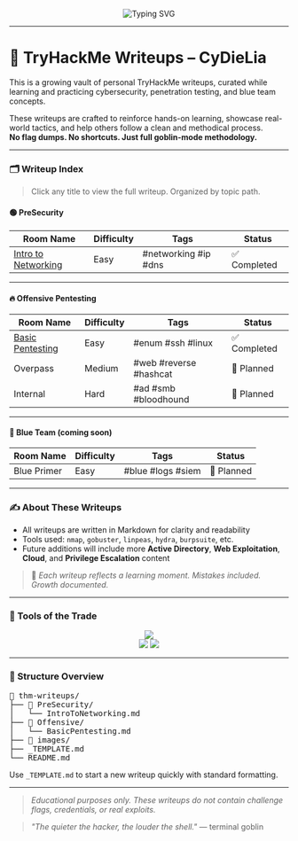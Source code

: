 <p align="center">
  <img src="https://readme-typing-svg.demolab.com?font=Fira+Code&pause=1000&color=00FF00&center=true&vCenter=true&width=500&lines=TryHackMe+Writeups;Cybersecurity+Goblin+Journal;Methodology+%7C+Exploits+%7C+Tactics+%F0%9F%94%AB" alt="Typing SVG" />
</p>

---

# 🧠 TryHackMe Writeups – CyDieLia

This is a growing vault of personal TryHackMe writeups, curated while learning and practicing cybersecurity, penetration testing, and blue team concepts.

These writeups are crafted to reinforce hands-on learning, showcase real-world tactics, and help others follow a clean and methodical process.  
**No flag dumps. No shortcuts. Just full goblin-mode methodology.**

---

### 🗂️ Writeup Index

> Click any title to view the full writeup. Organized by topic path.

#### 🟢 PreSecurity

| Room Name            | Difficulty | Tags                   | Status       |
|----------------------|------------|------------------------|--------------|
| [Intro to Networking](https://github.com/CediLia/tech-writeup/tree/main/PreSecurity) | Easy | #networking #ip #dns     | ✅ Completed |

---

#### 🔥 Offensive Pentesting

| Room Name            | Difficulty | Tags                   | Status       |
|----------------------|------------|------------------------|--------------|
| [Basic Pentesting](./Offensive/BasicPentesting.md) | Easy | #enum #ssh #linux        | ✅ Completed |
| Overpass             | Medium     | #web #reverse #hashcat | 📝 Planned   |
| Internal             | Hard       | #ad #smb #bloodhound   | 📝 Planned   |

---

#### 🔵 Blue Team (coming soon)

| Room Name            | Difficulty | Tags               | Status       |
|----------------------|------------|--------------------|--------------|
| Blue Primer          | Easy       | #blue #logs #siem  | 📝 Planned   |

---

### ✍️ About These Writeups

- All writeups are written in Markdown for clarity and readability
- Tools used: `nmap`, `gobuster`, `linpeas`, `hydra`, `burpsuite`, etc.
- Future additions will include more **Active Directory**, **Web Exploitation**, **Cloud**, and **Privilege Escalation** content

> 🧠 *Each writeup reflects a learning moment. Mistakes included. Growth documented.*

---

### 🧰 Tools of the Trade

<p align="center">
  <img src="https://skillicons.dev/icons?i=linux,bash,python,azure,aws,html,github" />
  <br/>
  <img src="https://img.shields.io/badge/Kali-Linux-%230089CA?style=for-the-badge&logo=kalilinux&logoColor=white" />
  <img src="https://img.shields.io/badge/TryHackMe-Writeups-%23EC1C24?style=for-the-badge&logo=tryhackme&logoColor=white" />
</p>

---

### 🧪 Structure Overview

<pre>
📁 thm-writeups/
├── 📂 PreSecurity/
│   └── IntroToNetworking.md
├── 📂 Offensive/
│   └── BasicPentesting.md
├── 📂 images/
├── _TEMPLATE.md
└── README.md
</pre>

Use `_TEMPLATE.md` to start a new writeup quickly with standard formatting.

---

> _Educational purposes only. These writeups do not contain challenge flags, credentials, or real exploits._

> _"The quieter the hacker, the louder the shell."_ — terminal goblin
